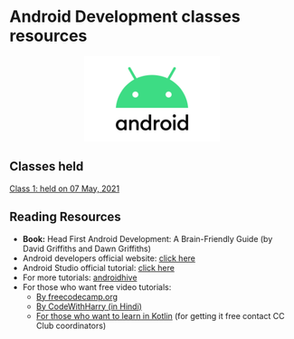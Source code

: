 # Android Development classes resources
<div align="center"><img src="Android-Logo.png"  alt="Android logo" height="150"/></div>

## Classes held

[Class 1: held on 07 May, 2021](2021_05_07_AndroidClass-1)

## Reading Resources

-   <b>Book:</b> Head First Android Development: A Brain-Friendly Guide (by David Griffiths and Dawn Griffiths)
-   Android developers official website: [click here](https://developer.android.com/)
-   Android Studio official tutorial: [click here](https://developer.android.com/studio/intro)
-   For more tutorials: [androidhive](https://www.androidhive.info/)
-   For those who want free video tutorials:
    -   [By freecodecamp.org](https://www.youtube.com/watch?v=fis26HvvDII)
    -   [By CodeWithHarry (in Hindi)](https://youtu.be/mXjZQX3UzOs)
    -   [For those who want to learn in Kotlin](https://www.udemy.com/course/android-oreo-kotlin-app-masterclass/) (for getting it free contact CC Club coordinators)
